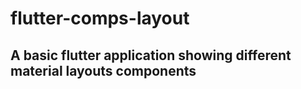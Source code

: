 # flutter-comps-layout
## A basic flutter application showing different material layouts components
